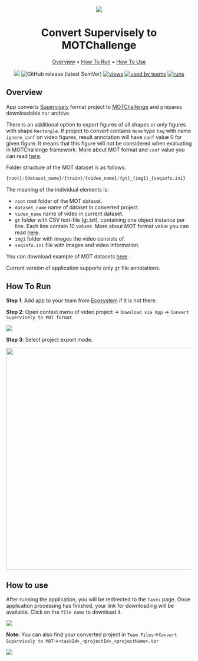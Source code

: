 <div align="center" markdown>
<img src="https://i.imgur.com/kfASO2Y.png"/>


# Convert Supervisely to MOTChallenge

<p align="center">
  <a href="#Overview">Overview</a> •
  <a href="#How-To-Run">How To Run</a> •
  <a href="#How-To-Use">How To Use</a>
</p>

[![](https://img.shields.io/badge/slack-chat-green.svg?logo=slack)](https://supervise.ly/slack)
![GitHub release (latest SemVer)](https://img.shields.io/github/v/release/supervisely-ecosystem/convert-supervisely-to-MOT)
[![views](https://app.supervise.ly/public/api/v3/ecosystem.counters?repo=supervisely-ecosystem/convert-supervisely-to-MOT&counter=views&label=views)](https://supervise.ly)
[![used by teams](https://app.supervise.ly/public/api/v3/ecosystem.counters?repo=supervisely-ecosystem/convert-supervisely-to-MOT&counter=downloads&label=used%20by%20teams)](https://supervise.ly)
[![runs](https://app.supervise.ly/public/api/v3/ecosystem.counters?repo=supervisely-ecosystem/convert-supervisely-to-MOT&counter=runs&label=runs&123)](https://supervise.ly)

</div>

## Overview

App converts [Supervisely](https://app.supervise.ly) format project to [MOTChallenge](https://motchallenge.net/) and prepares downloadable `tar` archive. 

There is an additional option to export figures of all shapes or only figures with shape `Rectangle`. If project to convert contains `None` type `tag` with name `ignore_conf` on video figures, result annotation will have `conf` value 0 for given figure. It means that this figure will not be considered when evaluating in MOTChallenge framework. More about MOT format and `conf` value you can read [here](https://motchallenge.net/instructions/).

Folder structure of the MOT dataset is as follows:

```python
{root}/{dataset_name}/{train}/{video_name}/{gt}_{img1}_{seqinfo.ini}   
```

The meaning of the individual elements is:

- `root` root folder of the MOT dataset.
- `dataset_name` name of dataset in converted project.
- `video_name` name of video in current dataset.
- `gt` folder with CSV text-file (gt.txt), containing one object instance per line. Each line contain 10 values. More about MOT format value you can read  [here](https://motchallenge.net/instructions/).
- `img1` folder with images the video consists of.
- `seqinfo.ini` file with images and video information.



You can download example of MOT datasets [here](https://motchallenge.net/data/MOT15/).

Current version of application supports only `gt` file annotations.





## How To Run 
**Step 1**: Add app to your team from [Ecosystem](https://ecosystem.supervise.ly/apps/convert-supervisely-to-MOT) if it is not there.

**Step 2**: Open context menu of video project -> `Download via App` -> `Convert Supervisely to MOT format` 

<img src="https://i.imgur.com/SPgLHD3.png"/>

**Step 3**: Select project export mode.

<img src="https://i.imgur.com/0Ok7L0F.png" width="600px"/>

## How to use

After running the application, you will be redirected to the `Tasks` page. Once application processing has finished, your link for downloading will be available. Click on the `file name` to download it.

<img src="https://i.imgur.com/61Ghukb.png"/>

**Note:** You can also find your converted project in `Team Files`->`Convert Supervisely to MOT`->`<taskId>_<projectId>_<projectName>.tar`

<img src="https://i.imgur.com/aKCI2Iq.png"/>
